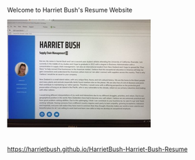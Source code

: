 
Welcome to Harriet Bush's Resume Website

![Harriet's Personal website preview](img/screenshot.jpg)
#
https://harrietbush.github.io/HarrietBush-Harriet-Bush-Resume